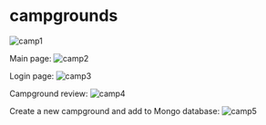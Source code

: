 # campgrounds

![camp1](https://user-images.githubusercontent.com/38035451/114449403-5de07180-9bdd-11eb-8874-20d9dd289822.png)

Main page:
![camp2](https://user-images.githubusercontent.com/38035451/114449474-6fc21480-9bdd-11eb-855d-30f90bed2328.png)

Login page:
![camp3](https://user-images.githubusercontent.com/38035451/114449490-73ee3200-9bdd-11eb-8e47-e00eea79ae11.PNG)

Campground review:
![camp4](https://user-images.githubusercontent.com/38035451/114449498-76508c00-9bdd-11eb-956a-6811f5f048e2.png)

Create a new campground and add to Mongo database:
![camp5](https://user-images.githubusercontent.com/38035451/114449513-7a7ca980-9bdd-11eb-885a-d498ca162fe7.png)
